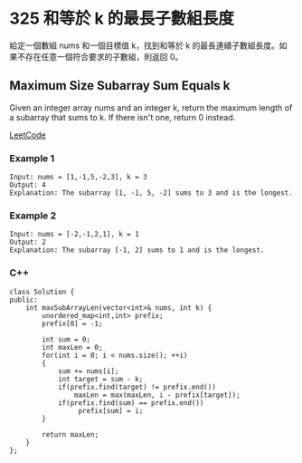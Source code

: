# 325 和等於 k 的最長子數組長度

給定一個數組 nums 和一個目標值 k，找到和等於 k 的最長連續子數組長度。如果不存在任意一個符合要求的子數組，則返回 0。

## Maximum Size Subarray Sum Equals k

Given an integer array nums and an integer k, return the maximum length of a subarray that sums to k. If there isn't one, return 0 instead.

[LeetCode](https://leetcode-cn.com/problems/maximum-size-subarray-sum-equals-k/)

### Example 1

```
Input: nums = [1,-1,5,-2,3], k = 3
Output: 4
Explanation: The subarray [1, -1, 5, -2] sums to 3 and is the longest.
```

### Example 2

```
Input: nums = [-2,-1,2,1], k = 1
Output: 2
Explanation: The subarray [-1, 2] sums to 1 and is the longest.
```

### C++ 

```
class Solution {
public:
    int maxSubArrayLen(vector<int>& nums, int k) {
        unordered_map<int,int> prefix;
        prefix[0] = -1;

        int sum = 0;
        int maxLen = 0;
        for(int i = 0; i < nums.size(); ++i)
        {
            sum += nums[i];
            int target = sum - k;
            if(prefix.find(target) != prefix.end())
                maxLen = max(maxLen, i - prefix[target]);
            if(prefix.find(sum) == prefix.end())
                 prefix[sum] = i;
        }

        return maxLen;
    }
};
```
